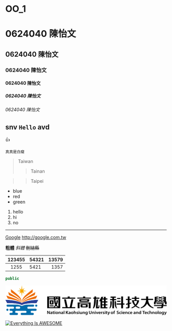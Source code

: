 # OO_1
# 0624040 陳怡文
## 0624040 陳怡文
### 0624040 陳怡文
#### 0624040 陳怡文
##### 0624040 陳怡文
###### 0624040 陳怡文
## snv `Hello` avd
:+1:
``` 
真真是白癡
```

> Taiwan
>> Tainan

>> Taipei


* blue
* red
* green

1. hello
2. hi
3. no
-----------

[Google](http://google.com.tw)
<http://google.com.tw>


**粗體**
*斜體*
~~刪結縣~~

|123455|54321|13579|
|:----:|:----|---:|
|1255|5421|1357|

```java
public 
```

![NKUST](182513897.png "photo")

[![Everything Is AWESOME](https://img.youtube.com/vi/StTqXEQ2l-Y/0.jpg)](https://www.youtube.com/watch?v=StTqXEQ2l-Y "Everything Is AWESOME")
